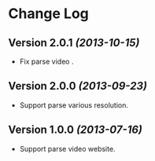 Change Log
==========

Version 2.0.1 *(2013-10-15)*
---------------------------

 * Fix parse video .

Version 2.0.0 *(2013-09-23)*
---------------------------

 * Support parse various resolution.

Version 1.0.0 *(2013-07-16)*
---------------------------

 * Support parse video website.


